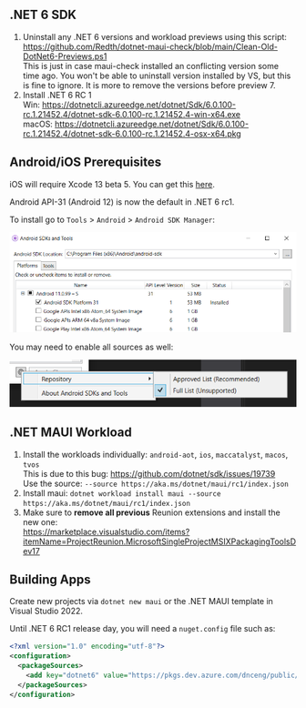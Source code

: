 ## .NET 6 SDK

1. Uninstall any .NET 6 versions and workload previews using this script:  
   https://github.com/Redth/dotnet-maui-check/blob/main/Clean-Old-DotNet6-Previews.ps1  
   This is just in case maui-check installed an conflicting version some time ago. You won't be able to uninstall version installed by VS, but this is fine to ignore. It is more to remove the versions before preview 7.
1. Install .NET 6 RC 1  
   Win: https://dotnetcli.azureedge.net/dotnet/Sdk/6.0.100-rc.1.21452.4/dotnet-sdk-6.0.100-rc.1.21452.4-win-x64.exe   
   macOS: https://dotnetcli.azureedge.net/dotnet/Sdk/6.0.100-rc.1.21452.4/dotnet-sdk-6.0.100-rc.1.21452.4-osx-x64.pkg  

## Android/iOS Prerequisites

iOS will require Xcode 13 beta 5. You can get this [here](https://developer.apple.com/download/more/?name=Xcode).

Android API-31 (Android 12) is now the default in .NET 6 rc1.

To install go to `Tools` > `Android` > `Android SDK Manager`:

![SDK Manager](images/API-31.png)

You may need to enable all sources as well:

![SDK Manager](images/SDK-Manager-Sources.png)

## .NET MAUI Workload

1. Install the workloads individually: `android-aot`, `ios`, `maccatalyst`, `macos`, `tvos`  
   This is due to this bug: https://github.com/dotnet/sdk/issues/19739  
   Use the source: `--source https://aka.ms/dotnet/maui/rc1/index.json`
1. Install maui: `dotnet workload install maui --source https://aka.ms/dotnet/maui/rc1/index.json`
1. Make sure to **remove all previous** Reunion extensions and install the new one:  
   https://marketplace.visualstudio.com/items?itemName=ProjectReunion.MicrosoftSingleProjectMSIXPackagingToolsDev17

## Building Apps

Create new projects via `dotnet new maui` or the .NET MAUI template in Visual Studio 2022.

Until .NET 6 RC1 release day, you will need a `nuget.config` file such as:

```xml
<?xml version="1.0" encoding="utf-8"?>
<configuration>
  <packageSources>
    <add key="dotnet6" value="https://pkgs.dev.azure.com/dnceng/public/_packaging/dotnet6/nuget/v3/index.json" />
  </packageSources>
</configuration>
```
